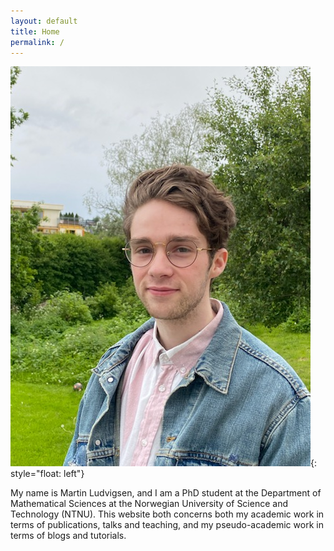 ```yaml
---
layout: default
title: Home
permalink: /
---
```


![me](/assets/images/me.jpg){: style="float: left"}

My name is Martin Ludvigsen, and I am a PhD student at the Department of Mathematical Sciences at the Norwegian University of Science and Technology (NTNU).
This website both concerns both my academic work in terms of publications, talks and teaching, and my pseudo-academic work in terms of blogs and tutorials.
